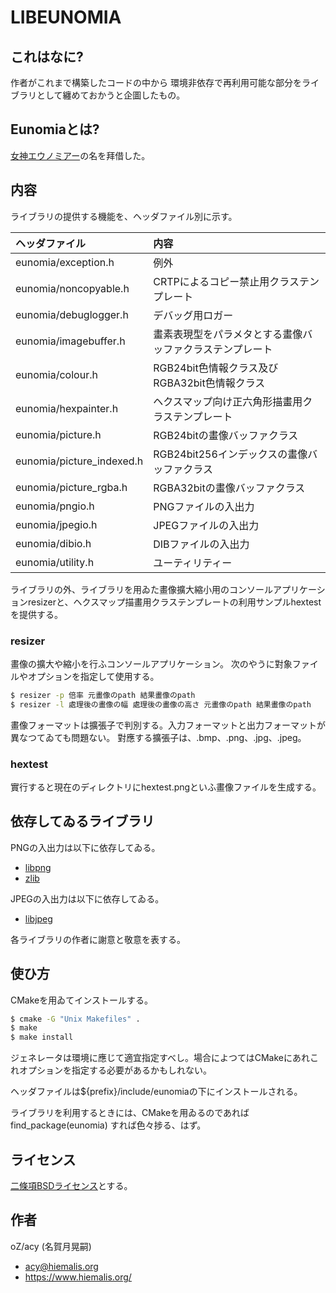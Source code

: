 # LIBEUNOMIA

## これはなに?
作者がこれまで構築したコードの中から
環境非依存で再利用可能な部分をライブラリとして纏めておかうと企圖したもの。


## Eunomiaとは?
[女神エウノミアー](https://ja.wikipedia.org/wiki/%E3%82%A8%E3%82%A6%E3%83%8E%E3%83%9F%E3%82%A2%E3%83%BC)の名を拜借した。


## 内容
ライブラリの提供する機能を、ヘッダファイル別に示す。

|ヘッダファイル|内容|
|:---|:---|
|eunomia/exception.h|例外|
|eunomia/noncopyable.h|CRTPによるコピー禁止用クラステンプレート|
|eunomia/debuglogger.h|デバッグ用ロガー|
|eunomia/imagebuffer.h|畫素表現型をパラメタとする畫像バッファクラステンプレート|
|eunomia/colour.h|RGB24bit色情報クラス及びRGBA32bit色情報クラス|
|eunomia/hexpainter.h|ヘクスマップ向け正六角形描畫用クラステンプレート|
|eunomia/picture.h|RGB24bitの畫像バッファクラス|
|eunomia/picture_indexed.h|RGB24bit256インデックスの畫像バッファクラス|
|eunomia/picture_rgba.h|RGBA32bitの畫像バッファクラス|
|eunomia/pngio.h|PNGファイルの入出力|
|eunomia/jpegio.h|JPEGファイルの入出力|
|eunomia/dibio.h|DIBファイルの入出力|
|eunomia/utility.h|ユーティリティー|

ライブラリの外、ライブラリを用ゐた畫像擴大縮小用のコンソールアプリケーションresizerと、ヘクスマップ描畫用クラステンプレートの利用サンプルhextestを提供する。

### resizer
畫像の擴大や縮小を行ふコンソールアプリケーション。
次のやうに對象ファイルやオプションを指定して使用する。

```bash
$ resizer -p 倍率 元畫像のpath 結果畫像のpath
$ resizer -l 處理後の畫像の幅 處理後の畫像の高さ 元畫像のpath 結果畫像のpath
```

畫像フォーマットは擴張子で判別する。入力フォーマットと出力フォーマットが異なつてゐても問題ない。
對應する擴張子は、.bmp、.png、.jpg、.jpeg。


### hextest
實行すると現在のディレクトリにhextest.pngといふ畫像ファイルを生成する。


## 依存してゐるライブラリ
PNGの入出力は以下に依存してゐる。
* [libpng](http://www.libpng.org/pub/png/libpng.html)
* [zlib](https://www.zlib.net/)

JPEGの入出力は以下に依存してゐる。
* [libjpeg](http://www.ijg.org/)

各ライブラリの作者に謝意と敬意を表する。


## 使ひ方

CMakeを用ゐてインストールする。

```bash
$ cmake -G "Unix Makefiles" .
$ make
$ make install
```

ジェネレータは環境に應じて適宜指定すべし。場合によつてはCMakeにあれこれオプションを指定する必要があるかもしれない。

ヘッダファイルは${prefix}/include/eunomiaの下にインストールされる。

ライブラリを利用するときには、CMakeを用ゐるのであれば find_package(eunomia) すれば色々捗る、はず。


## ライセンス
[二條項BSDライセンス](https://opensource.org/licenses/BSD-2-Clause)とする。


## 作者
oZ/acy (名賀月晃嗣)
* <acy@hiemalis.org>
* <https://www.hiemalis.org/>
